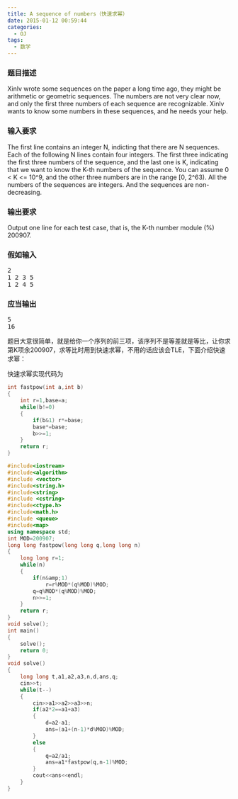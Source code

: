 ```yaml
---
title: A sequence of numbers（快速求幂）
date: 2015-01-12 00:59:44
categories:
  - OJ
tags:
  - 数学
---
```


### 题目描述

Xinlv wrote some sequences on the paper a long time ago, they might be arithmetic or geometric sequences. The numbers are not very clear now, and only the first three numbers of each sequence are recognizable. Xinlv wants to know some numbers in these sequences, and he needs your help.

<!-- more -->
### 输入要求

The first line contains an integer N, indicting that there are N sequences. Each of the following N lines contain four integers. The first three indicating the first three numbers of the sequence, and the last one is K, indicating that we want to know the K-th numbers of the sequence.
You can assume 0 < K <= 10^9, and the other three numbers are in the range [0, 2^63). All the numbers of the sequences are integers. And the sequences are non-decreasing.

### 输出要求

Output one line for each test case, that is, the K-th number module (%) 200907.

### 假如输入

<pre>2
1 2 3 5
1 2 4 5</pre>

### 应当输出

<pre>5
16</pre>


题目大意很简单，就是给你一个序列的前三项，该序列不是等差就是等比，让你求第K项余200907，求等比时用到快速求幂，不用的话应该会TLE，下面介绍快速求幂：

快速求幂实现代码为

``` c
int fastpow(int a,int b) 
{
    int r=1,base=a; 
    while(b!=0)
    { 
        if(b&1) r*=base;
        base*=base;
        b>>=1;
    } 
    return r;
}
```

``` cpp
#include<iostream>
#include<algorithm>
#include <vector>
#include<string.h>
#include<string>
#include <cstring>
#include<ctype.h>
#include<math.h>
#include <queue>
#include<map>
using namespace std;
int MOD=200907;
long long fastpow(long long q,long long n)
{
    long long r=1;
    while(n)
    {
        if(n&amp;1)
            r=r%MOD*(q%MOD)%MOD;
        q=q%MOD*(q%MOD)%MOD;
        n>>=1;
    }
    return r;
}
void solve();
int main()
{
    solve();
    return 0;
}
void solve()
{   
    long long t,a1,a2,a3,n,d,ans,q;
    cin>>t;
    while(t--)
    {
        cin>>a1>>a2>>a3>>n;
        if(a2*2==a1+a3)
        {
            d=a2-a1;
            ans=(a1+(n-1)*d%MOD)%MOD;
        }
        else
        {
            q=a2/a1;
            ans=a1*fastpow(q,n-1)%MOD;
        }
        cout<<ans<<endl;
    }
}
```